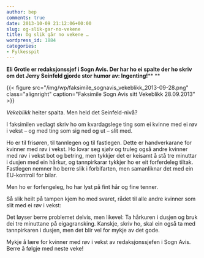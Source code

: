 ```yaml
---
author: bep
comments: true
date: 2013-10-09 21:12:06+00:00
slug: og-slik-gar-no-vekene
title: Og slik går no vekene …
wordpress_id: 1884
categories:
- Fylkesspit
---
```


**Eli Grotle er redaksjonssjef i Sogn Avis. Der har ho ei spalte der ho skriv om det Jerry Seinfeld gjorde stor humor av: Ingenting!****
**


<!--more-->
{{< figure src="/img/wp/faksimile_sognavis_vekeblikk_2013-09-28.png" class="alignright" caption="Faksimile Sogn Avis sitt Vekeblikk 28.09.2013" >}}

_Vekeblikk_ heiter spalta. Men held det Seinfeld-nivå?

I faksimilen vedlagt skriv ho om kvardagslege ting som ei kvinne med ei røv i vekst – og med ting som sig ned og ut – slit med.

Ho er til frisøren, til tannlegen og til fastlegen. Dette er handverkarane for kvinner med røv i vekst. Ho lovar seg sjølv og truleg også andre kvinner med røv i vekst bot og betring, men tykkjer det er keisamt å stå tre minuttar i dusjen med ein hårkur, og tannpirkarar tykkjer ho er eit forferdeleg tiltak. Fastlegen nemner ho berre slik i forbifarten, men samanliknar det med ein EU-kontroll for bilar.

Men ho er forfengeleg, ho har lyst på fint hår og fine tenner.

Så slik heilt på tampen kjem ho med svaret, rådet til alle andre kvinner som slit med ei røv i vekst:

Det løyser berre problemet delvis, men likevel: Ta hårkuren i dusjen og bruk dei tre minuttane på eigagransking. Kanskje, skriv ho, skal ein også ta med tannpirkaren i dusjen, men det blir vel for mykje av det gode.

Mykje å lære for kvinner med røv i vekst av redaksjonssjefen i Sogn Avis. Berre å følgje med neste veke!
